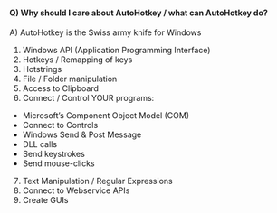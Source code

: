#### Q) Why should I care about AutoHotkey / what can AutoHotkey do?  
A) AutoHotkey is the Swiss army knife for Windows
1.	Windows API (Application Programming Interface)
2.	Hotkeys / Remapping of keys
3.	Hotstrings
4.	File / Folder manipulation
5.	Access to Clipboard
6.	Connect / Control YOUR programs:
  *	Microsoft’s Component Object Model (COM)
  *	Connect to Controls
  *	Windows Send & Post Message
  *	DLL calls
  *	Send keystrokes
  *	Send mouse-clicks
7.	Text Manipulation / Regular Expressions
8.	Connect to Webservice APIs
9.	Create GUIs
